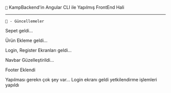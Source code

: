 ```💎``` KampBackend'in Angular CLI ile Yapılmış FrontEnd Hali

---

``` 🥺 - Güncellemeler ```

Sepet geldi...

Ürün Ekleme geldi...

Login, Register Ekranları geldi...

Navbar Güzelleştirildi...

Footer Eklendi

Yapılması gerekn çok şey var... Login ekranı geldi yetkilendirme işlemleri yapıldı
